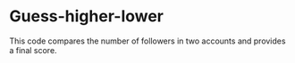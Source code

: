 # Guess-higher-lower
This code compares the number of followers in two accounts and provides a final score.
